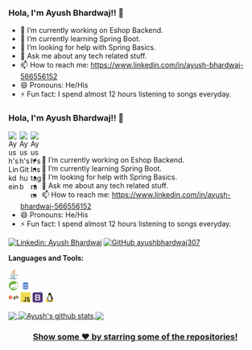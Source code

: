 ### Hola, I'm Ayush Bhardwaj!! 👋

- 🔭 I’m currently working on Eshop Backend.
- 🌱 I’m currently learning Spring Boot.
- 🤔 I’m looking for help with Spring Basics.
- 💬 Ask me about any tech related stuff.
- 📫 How to reach me: https://www.linkedin.com/in/ayush-bhardwaj-566556152
- 😄 Pronouns: He/His
- ⚡ Fun fact: I spend almost 12 hours listening to songs everyday.

### Hola, I'm Ayush Bhardwaj!! 👋

<a href="https://www.linkedin.com/in/ayush-bhardwaj-566556152">
  <img align="left" alt="Ayush's Linkdein" width="22px" src="https://cdn.jsdelivr.net/npm/simple-icons@v3/icons/linkedin.svg" />
</a>
<a href="https://github.com/ayushbhardwaj307">
  <img align="left" alt="Ayush's Github" width="22px" src="https://cdn.jsdelivr.net/npm/simple-icons@v3/icons/github.svg" />
</a>
<a href="https://www.instagram.com/_ayush.bhardwaj/?hl=en">
  <img align="left" alt="Ayush's Instagram" width="22px" src="https://cdn.jsdelivr.net/npm/simple-icons@v3/icons/instagram.svg" />
</a>
<br/>
<br/>



- 🔭 I’m currently working on Eshop Backend.
- 🌱 I’m currently learning Spring Boot.
- 🤔 I’m looking for help with Spring Basics.
- 💬 Ask me about any tech related stuff.
- 📫 How to reach me: https://www.linkedin.com/in/ayush-bhardwaj-566556152
- 😄 Pronouns: He/His
- ⚡ Fun fact: I spend almost 12 hours listening to songs everyday.

[![Linkedin: Ayush Bhardwaj](https://img.shields.io/badge/-imthepk-blue?style=flat-square&logo=Linkedin&logoColor=white&link=https://www.linkedin.com/in/ayush-bhardwaj-566556152)](https://www.linkedin.com/in/ayush-bhardwaj-566556152)
[![GitHub ayushbhardwaj307](https://img.shields.io/github/followers/ayushbhardwaj307?label=follow&style=social)](https://github.com/ayushbhardwaj307)


**Languages and Tools:**  

<code><img height="20" src="https://raw.githubusercontent.com/github/explore/80688e429a7d4ef2fca1e82350fe8e3517d3494d/topics/java/java.png"></code>  
<code><img height="20" src="https://raw.githubusercontent.com/github/explore/80688e429a7d4ef2fca1e82350fe8e3517d3494d/topics/spring-boot/spring-boot.png"></code>
<code><img height="20" src="https://raw.githubusercontent.com/github/explore/80688e429a7d4ef2fca1e82350fe8e3517d3494d/topics/sql/sql.png"></code>  
<code><img height="20" src="https://raw.githubusercontent.com/github/explore/80688e429a7d4ef2fca1e82350fe8e3517d3494d/topics/git/git.png"></code>
<code><img height="20" src="https://raw.githubusercontent.com/github/explore/80688e429a7d4ef2fca1e82350fe8e3517d3494d/topics/javascript/javascript.png"></code>
<code><img height="20" src="https://raw.githubusercontent.com/github/explore/80688e429a7d4ef2fca1e82350fe8e3517d3494d/topics/bootstrap/bootstrap.png"></code>
<code><img height="20" src="https://raw.githubusercontent.com/github/explore/80688e429a7d4ef2fca1e82350fe8e3517d3494d/topics/linux/linux.png"></code>  


<a href="https://github.com/ayushbhardwaj307">
  <img align="center" src="https://github-readme-stats.vercel.app/api/top-langs/?username=ayushbhardwaj30&theme=light&hide_langs_below=1" />
</a>
<a href="https://github.com/ayushbhardwaj307">
 <img align="center" src="https://github-readme-stats.vercel.app/api?username=ayushbhardwaj307&show_icons=true&theme=light&line_height=27" alt="Ayush's github stats"/>
</a>
<a href="https://github.com/ayushbhardwaj307/eshop">
  <img align="center" src="https://github-readme-stats.vercel.app/api/pin/?username=ayushbhardwaj307&repo=eshop&theme=light" />

<div align="center">

### Show some ❤️ by starring some of the repositories!

</div>

